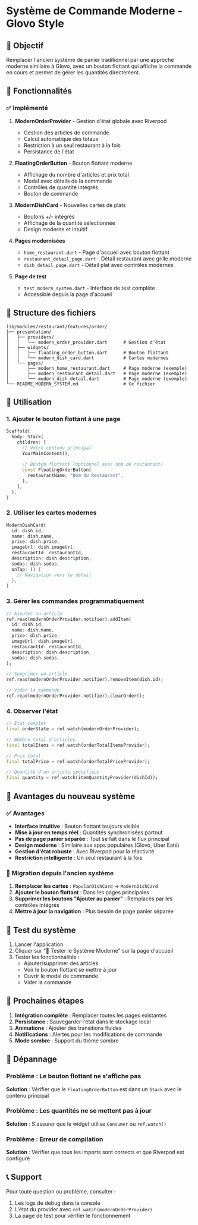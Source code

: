 # Système de Commande Moderne - Glovo Style

## 🎯 Objectif

Remplacer l'ancien système de panier traditionnel par une approche moderne similaire à Glovo, avec un bouton flottant qui affiche la commande en cours et permet de gérer les quantités directement.

## 🚀 Fonctionnalités

### ✅ Implémenté

1. **ModernOrderProvider** - Gestion d'état globale avec Riverpod
   - Gestion des articles de commande
   - Calcul automatique des totaux
   - Restriction à un seul restaurant à la fois
   - Persistance de l'état

2. **FloatingOrderButton** - Bouton flottant moderne
   - Affichage du nombre d'articles et prix total
   - Modal avec détails de la commande
   - Contrôles de quantité intégrés
   - Bouton de commande

3. **ModernDishCard** - Nouvelles cartes de plats
   - Boutons +/- intégrés
   - Affichage de la quantité sélectionnée
   - Design moderne et intuitif

4. **Pages modernisées**
   - `home_restaurant.dart` - Page d'accueil avec bouton flottant
   - `restaurant_detail_page.dart` - Détail restaurant avec grille moderne
   - `dish_detail_page.dart` - Détail plat avec contrôles modernes

5. **Page de test**
   - `test_modern_system.dart` - Interface de test complète
   - Accessible depuis la page d'accueil

## 📁 Structure des fichiers

```
lib/modules/restaurant/features/order/
├── presentation/
│   ├── providers/
│   │   └── modern_order_provider.dart      # Gestion d'état
│   ├── widgets/
│   │   ├── floating_order_button.dart      # Bouton flottant
│   │   └── modern_dish_card.dart           # Cartes modernes
│   └── pages/
│       ├── modern_home_restaurant.dart     # Page moderne (exemple)
│       ├── modern_restaurant_detail.dart   # Page moderne (exemple)
│       └── modern_dish_detail.dart         # Page moderne (exemple)
└── README_MODERN_SYSTEM.md                 # Ce fichier
```

## 🔧 Utilisation

### 1. Ajouter le bouton flottant à une page

```dart
Scaffold(
  body: Stack(
    children: [
      // Votre contenu principal
      YourMainContent(),
      
      // Bouton flottant (optionnel avec nom de restaurant)
      const FloatingOrderButton(
        restaurantName: "Nom du Restaurant",
      ),
    ],
  ),
)
```

### 2. Utiliser les cartes modernes

```dart
ModernDishCard(
  id: dish.id,
  name: dish.name,
  price: dish.price,
  imageUrl: dish.imageUrl,
  restaurantId: restaurantId,
  description: dish.description,
  sodas: dish.sodas,
  onTap: () {
    // Navigation vers le détail
  },
)
```

### 3. Gérer les commandes programmatiquement

```dart
// Ajouter un article
ref.read(modernOrderProvider.notifier).addItem(
  id: dish.id,
  name: dish.name,
  price: dish.price,
  imageUrl: dish.imageUrl,
  restaurantId: restaurantId,
  description: dish.description,
  sodas: dish.sodas,
);

// Supprimer un article
ref.read(modernOrderProvider.notifier).removeItem(dish.id);

// Vider la commande
ref.read(modernOrderProvider.notifier).clearOrder();
```

### 4. Observer l'état

```dart
// État complet
final orderState = ref.watch(modernOrderProvider);

// Nombre total d'articles
final totalItems = ref.watch(orderTotalItemsProvider);

// Prix total
final totalPrice = ref.watch(orderTotalPriceProvider);

// Quantité d'un article spécifique
final quantity = ref.watch(itemQuantityProvider(dishId));
```

## 🎨 Avantages du nouveau système

### ✅ Avantages
- **Interface intuitive** : Bouton flottant toujours visible
- **Mise à jour en temps réel** : Quantités synchronisées partout
- **Pas de page panier séparée** : Tout se fait dans le flux principal
- **Design moderne** : Similaire aux apps populaires (Glovo, Uber Eats)
- **Gestion d'état robuste** : Avec Riverpod pour la réactivité
- **Restriction intelligente** : Un seul restaurant à la fois

### 🔄 Migration depuis l'ancien système

1. **Remplacer les cartes** : `PopularDishCard` → `ModernDishCard`
2. **Ajouter le bouton flottant** : Dans les pages principales
3. **Supprimer les boutons "Ajouter au panier"** : Remplacés par les contrôles intégrés
4. **Mettre à jour la navigation** : Plus besoin de page panier séparée

## 🧪 Test du système

1. Lancer l'application
2. Cliquer sur "🧪 Tester le Système Moderne" sur la page d'accueil
3. Tester les fonctionnalités :
   - Ajouter/supprimer des articles
   - Voir le bouton flottant se mettre à jour
   - Ouvrir le modal de commande
   - Vider la commande

## 🔮 Prochaines étapes

1. **Intégration complète** : Remplacer toutes les pages existantes
2. **Persistance** : Sauvegarder l'état dans le stockage local
3. **Animations** : Ajouter des transitions fluides
4. **Notifications** : Alertes pour les modifications de commande
5. **Mode sombre** : Support du thème sombre

## 🐛 Dépannage

### Problème : Le bouton flottant ne s'affiche pas
**Solution** : Vérifier que le `FloatingOrderButton` est dans un `Stack` avec le contenu principal

### Problème : Les quantités ne se mettent pas à jour
**Solution** : S'assurer que le widget utilise `Consumer` ou `ref.watch()`

### Problème : Erreur de compilation
**Solution** : Vérifier que tous les imports sont corrects et que Riverpod est configuré

## 📞 Support

Pour toute question ou problème, consulter :
1. Les logs de debug dans la console
2. L'état du provider avec `ref.watch(modernOrderProvider)`
3. La page de test pour vérifier le fonctionnement 